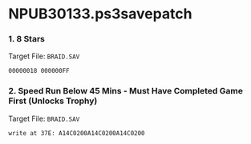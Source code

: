 # NPUB30133.ps3savepatch

### 1. 8 Stars

Target File: `BRAID.SAV`

```
00000018 000000FF
```

### 2. Speed Run Below 45 Mins - Must Have Completed Game First (Unlocks Trophy)

Target File: `BRAID.SAV`

```
write at 37E: A14C0200A14C0200A14C0200
```

